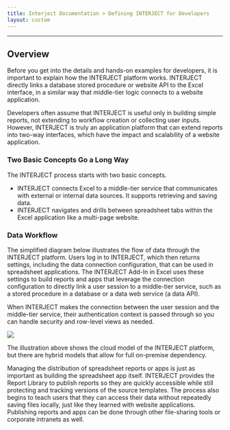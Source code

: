 ```yaml
---
title: Interject Documentation > Defining INTERJECT for Developers
layout: custom
---
```

* * *

##  **Overview**

Before you get into the details and hands-on examples for developers, it is important to explain how the INTERJECT platform works. INTERJECT directly links a database stored procedure or website API to the Excel interface, in a similar way that middle-tier logic connects to a website application. 

Developers often assume that INTERJECT is useful only in building simple reports, not extending to workflow creation or collecting user inputs. However, INTERJECT is truly an application platform that can extend reports into two-way interfaces, which have the impact and scalability of a website application. 

###  Two Basic Concepts Go a Long Way 

The INTERJECT process starts with two basic concepts. 

  * INTERJECT connects Excel to a middle-tier service that communicates with external or internal data sources. It supports retrieving and saving data. 
  * INTERJECT navigates and drills between spreadsheet tabs within the Excel application like a multi-page website. 



###  Data Workflow 

The simplified diagram below illustrates the flow of data through the INTERJECT platform. Users log in to INTERJECT, which then returns settings, including the data connection configuration, that can be used in spreadsheet applications. The INTERJECT Add-In in Excel uses these settings to build reports and apps that leverage the connection configuration to directly link a user session to a middle-tier service, such as a stored procedure in a database or a data web service (a data API). 

When INTERJECT makes the connection between the user session and the middle-tier service, their authentication context is passed through so you can handle security and row-level views as needed. 

![](attachments/324665345/328368494.png)

The illustration above shows the cloud model of the INTERJECT platform, but there are hybrid models that allow for full on-premise dependency. 

Managing the distribution of spreadsheet reports or apps is just as important as building the spreadsheet app itself. INTERJECT provides the Report Library to publish reports so they are quickly accessible while still protecting and tracking versions of the source templates. The process also begins to teach users that they can access their data without repeatedly saving files locally, just like they learned with website applications. Publishing reports and apps can be done through other file-sharing tools or corporate intranets as well. 

